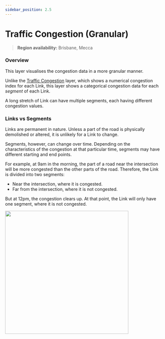 ```yaml
---
sidebar_position: 2.5
---
```


# Traffic Congestion (Granular)

> **Region availability:** Brisbane, Mecca

### Overview

This layer visualises the congestion data in a more granular manner.

Unlike the [Traffic Congestion](./traffic-congestion.md) layer, which shows a numerical congestion index for each Link, this layer shows a categorical congestion data for each _segment_ of each Link.

A long stretch of Link can have multiple segments, each having different congestion values.

### Links vs Segments

Links are permanent in nature.
Unless a part of the road is physically demolished or altered, it is unlikely for a Link to change.

Segments, however, can change over time.
Depending on the characteristics of the congestion at that particular time, segments may have different starting and end points.

For example, at 9am in the morning, the part of a road near the intersection will be more congested than the other parts of the road.
Therefore, the Link is divided into two segments:
- Near the intersection, where it is congested.
- Far from the intersection, where it is not congested.

But at 12pm, the congestion clears up. 
At that point, the Link will only have one segment, where it is not congested.

<img src="/img/map/layers/congestion-granular.png" width="400" />